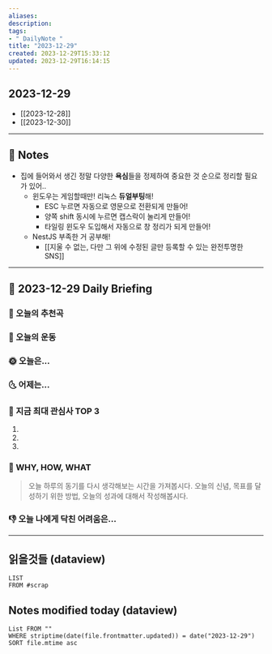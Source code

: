 ```yaml
---
aliases: 
description:
tags:
- " DailyNote "
title: "2023-12-29"
created: 2023-12-29T15:33:12
updated: 2023-12-29T16:14:15
---
```


## 2023-12-29

- [[2023-12-28]] 
- [[2023-12-30]]

---

## 📝 Notes

- 집에 들어와서 생긴 정말 다양한 **욕심**들을 정제하여 중요한 것 순으로 정리할 필요가 있어..
	- 윈도우는 게임할때만! 리눅스 **듀얼부팅**해!
		- ESC 누르면 자동으로 영문으로 전환되게 만들어!
		- 양쪽 shift 동시에 누르면 캡스락이 눌리게 만들어!
		- 타일링 윈도우 도입해서 자동으로 창 정리가 되게 만들어!
	- NestJS 부족한 거 공부해!
		- [[지울 수 없는, 다만 그 위에 수정된 글만 등록할 수 있는 완전투명한 SNS]]


---

## 📅 2023-12-29 Daily Briefing

### 🎵 오늘의 추천곡

### 🏃 오늘의 운동

### 🌞 오늘은...

### 🌜 어제는...

### 🧠 지금 최대 관심사 TOP 3

1. 
2. 
3. 

### 🚀 WHY, HOW, WHAT

> 오늘 하루의 동기를 다시 생각해보는 시간을 가져봅시다. 오늘의 신념, 목표를 달성하기 위한 방법, 오늘의 성과에 대해서 작성해봅시다.

### 👎 오늘 나에게 닥친 어려움은...

---

## 읽을것들 (dataview)

```dataview
LIST
FROM #scrap
```

## Notes modified today (dataview)

```dataview
List FROM "" 
WHERE striptime(date(file.frontmatter.updated)) = date("2023-12-29") 
SORT file.mtime asc
```
